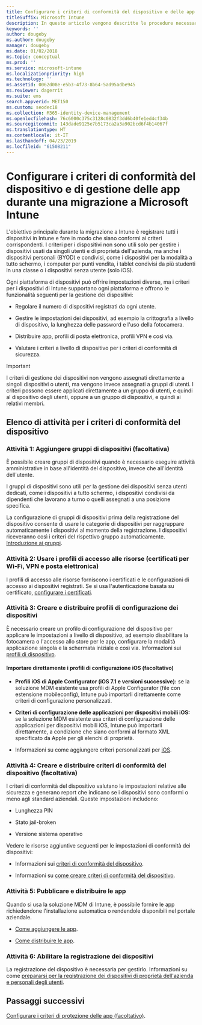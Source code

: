 ```yaml
---
title: Configurare i criteri di conformità del dispositivo e delle app durante una migrazione a Intune
titleSuffix: Microsoft Intune
description: In questo articolo vengono descritte le procedure necessarie per configurare i criteri di conformità del dispositivo e di gestione delle app durante una migrazione a Microsoft Intune.
keywords: ''
author: dougeby
ms.author: dougeby
manager: dougeby
ms.date: 01/02/2018
ms.topic: conceptual
ms.prod: ''
ms.service: microsoft-intune
ms.localizationpriority: high
ms.technology: ''
ms.assetid: 0062d08e-e5b3-4f73-8b64-5ad95adbe945
ms.reviewer: dagerrit
ms.suite: ems
search.appverid: MET150
ms.custom: seodec18
ms.collection: M365-identity-device-management
ms.openlocfilehash: 76c6000c375c3128c0832f3dd6b40fe1ed4cf34b
ms.sourcegitcommit: 143dade9125e7b5173ca2a3a902bcd6f4b14067f
ms.translationtype: HT
ms.contentlocale: it-IT
ms.lasthandoff: 04/23/2019
ms.locfileid: "61508211"
---
```

# <a name="configure-device-compliance-and-app-management-policies-when-migrating-to-microsoft-intune"></a>Configurare i criteri di conformità del dispositivo e di gestione delle app durante una migrazione a Microsoft Intune

L'obiettivo principale durante la migrazione a Intune è registrare tutti i dispositivi in Intune e fare in modo che siano conformi ai criteri corrispondenti. I criteri per i dispositivi non sono utili solo per gestire i dispositivi usati da singoli utenti e di proprietà dell'azienda, ma anche i dispositivi personali (BYOD) e condivisi, come i dispositivi per la modalità a tutto schermo, i computer per punti vendita, i tablet condivisi da più studenti in una classe o i dispositivi senza utente (solo iOS).

Ogni piattaforma di dispositivi può offrire impostazioni diverse, ma i criteri per i dispositivi di Intune supportano ogni piattaforma e offrono le funzionalità seguenti per la gestione dei dispositivi:

-   Regolare il numero di dispositivi registrati da ogni utente.

-   Gestire le impostazioni dei dispositivi, ad esempio la crittografia a livello di dispositivo, la lunghezza delle password e l'uso della fotocamera.

-   Distribuire app, profili di posta elettronica, profili VPN e così via.

-   Valutare i criteri a livello di dispositivo per i criteri di conformità di sicurezza.

> [!IMPORTANT]
> I criteri di gestione dei dispositivi non vengono assegnati direttamente a singoli dispositivi o utenti, ma vengono invece assegnati a gruppi di utenti. I criteri possono essere applicati direttamente a un gruppo di utenti, e quindi al dispositivo degli utenti, oppure a un gruppo di dispositivi, e quindi ai relativi membri.

## <a name="task-list-for-device-compliance-policies"></a>Elenco di attività per i criteri di conformità del dispositivo

### <a name="task-1-add-device-groups-optional"></a>Attività 1: Aggiungere gruppi di dispositivi (facoltativa)

È possibile creare gruppi di dispositivi quando è necessario eseguire attività amministrative in base all'identità del dispositivo, invece che all'identità dell'utente.

I gruppi di dispositivi sono utili per la gestione dei dispositivi senza utenti dedicati, come i dispositivi a tutto schermo, i dispositivi condivisi da dipendenti che lavorano a turno o quelli assegnati a una posizione specifica.

La configurazione di gruppi di dispositivi prima della registrazione del dispositivo consente di usare le categorie di dispositivi per raggruppare automaticamente i dispositivi al momento della registrazione. I dispositivi riceveranno così i criteri del rispettivo gruppo automaticamente. [Introduzione ai gruppi](groups-get-started.md).

### <a name="task-2-use-resource-access-profiles-wi-fi-vpn-and-email-certificates"></a>Attività 2: Usare i profili di accesso alle risorse (certificati per Wi-Fi, VPN e posta elettronica)

I profili di accesso alle risorse forniscono i certificati e le configurazioni di accesso ai dispositivi registrati. Se si usa l'autenticazione basata su certificato, [configurare i certificati](certificates-configure.md).

### <a name="task-3-create-and-deploy-device-configuration-profiles"></a>Attività 3: Creare e distribuire profili di configurazione dei dispositivi

È necessario creare un profilo di configurazione del dispositivo per applicare le impostazioni a livello di dispositivo, ad esempio disabilitare la fotocamera o l'accesso allo store per le app, configurare la modalità applicazione singola e la schermata iniziale e così via. Informazioni sui [profili di dispositivo](device-profiles.md).

####  <a name="directly-import-ios-configuration-profiles-optional"></a>Importare direttamente i profili di configurazione iOS (facoltativo)

-   **Profili iOS di Apple Configurator (iOS 7.1 e versioni successive):** se la soluzione MDM esistente usa profili di Apple Configurator (file con estensione mobileconfig), Intune può importarli direttamente come criteri di configurazione personalizzati.

-   **Criteri di configurazione delle applicazioni per dispositivi mobili iOS:** se la soluzione MDM esistente usa criteri di configurazione delle applicazioni per dispositivi mobili iOS, Intune può importarli direttamente, a condizione che siano conformi al formato XML specificato da Apple per gli elenchi di proprietà.

- Informazioni su come aggiungere criteri personalizzati per [iOS](custom-settings-ios.md).

### <a name="task-4-create-and-deploy-device-compliance-policies-optional"></a>Attività 4: Creare e distribuire criteri di conformità del dispositivo (facoltativa)

I criteri di conformità del dispositivo valutano le impostazioni relative alle sicurezza e generano report che indicano se i dispositivi sono conformi o meno agli standard aziendali. Queste impostazioni includono:

-   Lunghezza PIN

-   Stato jail-broken

-   Versione sistema operativo

Vedere le risorse aggiuntive seguenti per le impostazioni di conformità dei dispositivi:

-   Informazioni sui [criteri di conformità del dispositivo](device-compliance.md).

-   Informazioni su [come creare criteri di conformità del dispositivo](device-compliance-get-started.md).

### <a name="task-5-publish-and-deploy-apps"></a>Attività 5: Pubblicare e distribuire le app

Quando si usa la soluzione MDM di Intune, è possibile fornire le app richiedendone l'installazione automatica o rendendole disponibili nel portale aziendale.

-   [Come aggiungere le app](apps-add.md).

-   [Come distribuire le app](apps-deploy.md).

### <a name="task-6-enable-device-enrollment"></a>Attività 6: Abilitare la registrazione dei dispositivi

La registrazione del dispositivo è necessaria per gestirlo. Informazioni su come [prepararsi per la registrazione dei dispositivi di proprietà dell'azienda e personali degli utenti](device-enrollment.md).

## <a name="next-steps"></a>Passaggi successivi

[Configurare i criteri di protezione delle app (facoltativo)](migration-guide-app-protection-policies.md).
